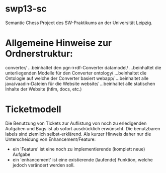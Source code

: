 swp13-sc
========

Semantic Chess Project des SW-Praktikums an der Universität Leipzig.

Allgemeine Hinweise zur Ordnerstruktur:
========
converter/ ...beinhaltet den pgn->rdf-Converter
datamodel/ ...beinhaltet die unterliegenden Modelle für den Converter
ontology/  ...beinhaltet die Ontologie auf welche der Converter basiert
webapp/    ...beinhaltet alle java/vaadin-Dateien für die Website
website/   ...beinhaltet alle statischen Inhalte der Website (htlm, docs, etc.)

Ticketmodell
=====
Die Benutzung von Tickets zur Auflistung von noch zu erledigenden Aufgaben und Bugs ist ab sofort ausdrücklich erwünscht.
Die benutzbaren labels sind ziemlich selbst-erklärend. Als kurzer Hinweis daher nur die Unterscheidung von Enhancement/Feature:
- ein 'Feature' ist eine noch zu implementierende (komplett neue) Aufgabe
- ein 'enhancement' ist eine existierende (laufende) Funktion, welche jedoch verändert werden soll.

